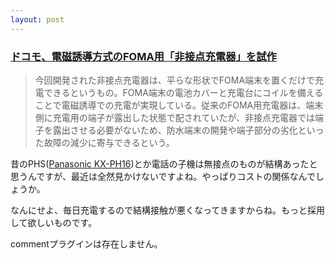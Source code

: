 ```yaml
---
layout: post
---
```

<h3><a href="http://k-tai.impress.co.jp/cda/article/news_toppage/24660.html">ドコモ、電磁誘導方式のFOMA用「非接点充電器」を試作</a></h3>
<blockquote><p>今回開発された非接点充電器は、平らな形状でFOMA端末を置くだけで充電できるというもの。FOMA端末の電池カバーと充電台にコイルを備えることで電磁誘導での充電が実現している。従来のFOMA用充電器は、端末側に充電用の端子が露出した状態で配されていたが、非接点充電器では端子を露出させる必要がないため、防水端末の開発や端子部分の劣化といった故障の減少に寄与できるという。</p>
</blockquote>
<p>昔のPHS(<a href="/?page=Panasonic+KX%2DPH16" class="wikipage">Panasonic KX-PH16</a>)とか電話の子機は無接点のものが結構あったと思うんですが、最近は全然見かけないですよね。やっぱりコストの関係なんでしょうか。</p>
<p>なんにせよ、毎日充電するので結構接触が悪くなってきますからね。もっと採用して欲しいものです。</p>
<p><span class="error">commentプラグインは存在しません。</span> </p>
